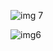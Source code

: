 
![img 7](https://github.com/Falcon-jpg/Music_player_App/assets/109679302/ee5eed11-a0bb-4d04-866f-1a4af1e65b79)

![img6](https://github.com/Falcon-jpg/Music_player_App/assets/109679302/ae4eede4-33f0-44de-b9f3-bdd477c6d0ec)


